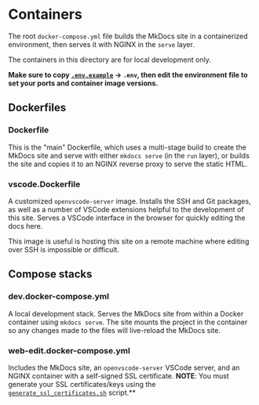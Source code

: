 # Containers

The root `docker-compose.yml` file builds the MkDocs site in a containerized environment, then serves it with NGINX in the `serve` layer.

The containers in this directory are for local development only.

**Make sure to copy [`.env.example`](./.env.example) -> `.env`, then edit the environment file to set your ports and container image versions.**

## Dockerfiles

### Dockerfile

This is the "main" Dockerfile, which uses a multi-stage build to create the MkDocs site and serve with either `mkdocs serve` (in the `run` layer), or builds the site and copies it to an NGINX reverse proxy to serve the static HTML.

### vscode.Dockerfile

A customized `openvscode-server` image. Installs the SSH and Git packages, as well as a number of VSCode extensions helpful to the development of this site. Serves a VSCode interface in the browser for quickly editing the docs here.

This image is useful is hosting this site on a remote machine where editing over SSH is impossible or difficult.

## Compose stacks

### dev.docker-compose.yml

A local development stack. Serves the MkDocs site from within a Docker container using `mkdocs serve`. The site mounts the project in the container so any changes made to the files will live-reload the MkDocs site.

### web-edit.docker-compose.yml

Includes the MkDocs site, an `openvscode-server` VSCode server, and an NGINX container with a self-signed SSL certificate. **NOTE**: You must generate your SSL certificates/keys using the [`generate_ssl_certificates.sh`](./generate_ssl_certificates.sh) script.**
